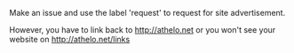 Make an issue and use the label 'request' to request for site advertisement.

However, you have to link back to http://athelo.net or you won't see your website on http://athelo.net/links
